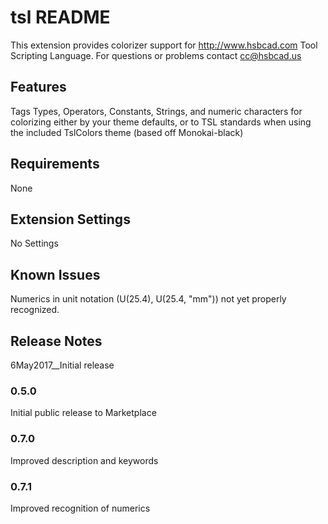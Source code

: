 # tsl README

This extension provides colorizer support for http://www.hsbcad.com Tool Scripting Language. For questions or problems contact cc@hsbcad.us

## Features

Tags Types, Operators, Constants, Strings, and numeric characters for colorizing either by your theme defaults, or to TSL standards when using the included TslColors theme (based off Monokai-black)

## Requirements

None

## Extension Settings

No Settings

## Known Issues

Numerics in unit notation (U(25.4), U(25.4, "mm")) not yet properly recognized.

## Release Notes
6May2017__Initial release

### 0.5.0

Initial public release to Marketplace

### 0.7.0

Improved description and keywords

### 0.7.1

Improved recognition of numerics



